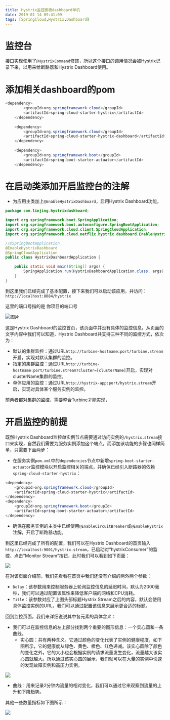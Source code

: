 ```yaml
---
title: Hystrix监控面板dashboard单机
date: 2019-01-14 09:41:09
tags: [SpringCloud,Hystrix,Dashboard]
---
```


# 监控台

接口实现使用了`@HystrixCommand`修饰，所以这个接口的调用情况会被Hystrix记录下来，以用来给断路器和Hystrix Dashboard使用。

<!--more-->

# 添加相关dashboard的pom

```java
<dependency>
        <groupId>org.springframework.cloud</groupId>
        <artifactId>spring-cloud-starter-hystrix</artifactId>
    </dependency>
        
    <dependency>
        <groupId>org.springframework.cloud</groupId>
        <artifactId>spring-cloud-starter-hystrix-dashboard</artifactId>
    </dependency>
    
    <dependency>
        <groupId>org.springframework.boot</groupId>
        <artifactId>spring-boot-starter-actuator</artifactId>
    </dependency>
```

# 在启动类添加开启监控台的注解

- 为应用主类加上`@EnableHystrixDashboard`，启用Hystrix Dashboard功能。

```java
package com.linjing.hystrixdashboard;

import org.springframework.boot.SpringApplication;
import org.springframework.boot.autoconfigure.SpringBootApplication;
import org.springframework.cloud.client.SpringCloudApplication;
import org.springframework.cloud.netflix.hystrix.dashboard.EnableHystrixDashboard;

//@SpringBootApplication
@EnableHystrixDashboard
@SpringCloudApplication
public class HystrixDashboardApplication {

    public static void main(String[] args) {
        SpringApplication.run(HystrixDashboardApplication.class, args);
    }
}
```

 

到这里我们已经完成了基本配置，接下来我们可以启动该应用，并访问：`http://localhost:8084/hystrix`

这里的端口号指的是 你项目的端口号

![图片](/img/2019-1-14/HystrixDashboard.png)

这是Hystrix Dashboard的监控首页，该页面中并没有具体的监控信息。从页面的文字内容中我们可以知道，Hystrix Dashboard共支持三种不同的监控方式，依次为：

- 默认的集群监控：通过URL`http://turbine-hostname:port/turbine.stream`开启，实现对默认集群的监控。
- 指定的集群监控：通过URL`http://turbine-hostname:port/turbine.stream?cluster=[clusterName]`开启，实现对clusterName集群的监控。
- 单体应用的监控：通过URL`http://hystrix-app:port/hystrix.stream`开启，实现对具体某个服务实例的监控。

前两者都对集群的监控，需要整合Turbine才能实现，

# 开启监控的前提

既然Hystrix Dashboard监控单实例节点需要通过访问实例的`/hystrix.stream`接口来实现，自然我们需要为服务实例添加这个端点，而添加该功能的步骤也同样简单，只需要下面两步：

- 在服务实例`pom.xml`中的`dependencies`节点中新增`spring-boot-starter-actuator`监控模块以开启监控相关的端点，并确保已经引入断路器的依赖`spring-cloud-starter-hystrix`：

```java
<dependency>
    <groupId>org.springframework.cloud</groupId>
    <artifactId>spring-cloud-starter-hystrix</artifactId>
</dependency>
<dependency>
    <groupId>org.springframework.boot</groupId>
    <artifactId>spring-boot-starter-actuator</artifactId>
</dependency>
```

- 确保在服务实例的主类中已经使用`@EnableCircuitBreaker`或`@EnableHystrix`注解，开启了断路器功能。

到这里已经完成了所有的配置，我们可以在Hystrix Dashboard的首页输入`http://localhost:9001/hystrix.stream`，已启动对“hystrixConsumer”的监控，点击“Monitor Stream”按钮，此时我们可以看到如下页面：

![](/img/2019-1-14/HystrixDashboard1.png)

在对该页面介绍前，我们先看看在首页中我们还没有介绍的两外两个参数：

- `Delay`：该参数用来控制服务器上轮询监控信息的延迟时间，默认为2000毫秒，我们可以通过配置该属性来降低客户端的网络和CPU消耗。
- `Title`：该参数对应了上图头部标题Hystrix Stream之后的内容，默认会使用具体监控实例的URL，我们可以通过配置该信息来展示更合适的标题。

回到监控页面，我们来详细说说其中各元素的具体含义：

- 我们可以在监控信息的左上部分找到两个重要的图形信息：一个实心圆和一条曲线。
  - 实心圆：共有两种含义。它通过颜色的变化代表了实例的健康程度，如下图所示，它的健康度从绿色、黄色、橙色、红色递减。该实心圆除了颜色的变化之外，它的大小也会根据实例的请求流量发生变化，流量越大该实心圆就越大。所以通过该实心圆的展示，我们就可以在大量的实例中快速的发现故障实例和高压力实例。

![](/img/2019-1-14/HystrixDashboard2.png)

- 曲线：用来记录2分钟内流量的相对变化，我们可以通过它来观察到流量的上升和下降趋势。

其他一些数量指标如下图所示：

![](/img/2019-1-14/HystrixDashboard3.png)